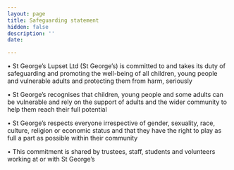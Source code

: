 ```yaml
---
layout: page
title: Safeguarding statement
hidden: false
description: ''
date: 

---
```

• St George’s Lupset Ltd (St George’s) is committed to and takes its duty of safeguarding and promoting the well-being of all children, young people and vulnerable adults and protecting them from harm, seriously

• St George’s recognises that children, young people and some adults can be vulnerable and rely on the support of adults and the wider community to help them reach their full potential

• St George’s respects everyone irrespective of gender, sexuality, race, culture, religion or economic status and that they have the right to play as full a part as possible within their community

• This commitment is shared by trustees, staff, students and volunteers working at or with St George’s